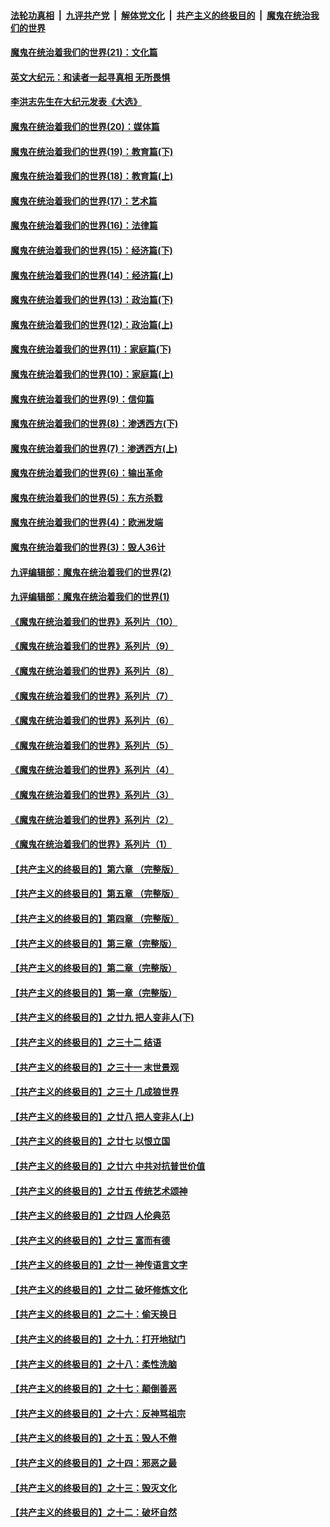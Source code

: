 

####  [法轮功真相](../../../../basic/blob/master/README.md?t=12130631) &nbsp;|&nbsp; [九评共产党](../../../../9ping.md/blob/master/README.md?t=12130631) &nbsp;|&nbsp; [解体党文化](../../../../jtdwh.md/blob/master/README.md?t=12130631)  &nbsp;|&nbsp; [共产主义的终极目的](../../../../gczydzjmd.md/blob/master/README.md?t=12130631) &nbsp;|&nbsp; [魔鬼在统治我们的世界](../../../../mgztzwmdsj.md/blob/master/README.md?t=12130631) 

#### [魔鬼在统治着我们的世界(21)：文化篇](../pages/nsc422/n10597706.md?t=12130631) 

#### [英文大纪元：和读者一起寻真相 无所畏惧](../pages/nsc422/n12542027.md?t=12130631) 

#### [李洪志先生在大纪元发表《大选》](../pages/nsc422/n12534746.md?t=12130631) 

#### [魔鬼在统治着我们的世界(20)：媒体篇](../pages/nsc422/n10586579.md?t=12130631) 

#### [魔鬼在统治着我们的世界(19)：教育篇(下)](../pages/nsc422/n10564808.md?t=12130631) 

#### [魔鬼在统治着我们的世界(18)：教育篇(上)](../pages/nsc422/n10526970.md?t=12130631) 

#### [魔鬼在统治着我们的世界(17)：艺术篇](../pages/nsc422/n10499093.md?t=12130631) 

#### [魔鬼在统治着我们的世界(16)：法律篇](../pages/nsc422/n10485969.md?t=12130631) 

#### [魔鬼在统治着我们的世界(15)：经济篇(下)](../pages/nsc422/n10469975.md?t=12130631) 

#### [魔鬼在统治着我们的世界(14)：经济篇(上)](../pages/nsc422/n10457370.md?t=12130631) 

#### [魔鬼在统治着我们的世界(13)：政治篇(下)](../pages/nsc422/n10448270.md?t=12130631) 

#### [魔鬼在统治着我们的世界(12)：政治篇(上)](../pages/nsc422/n10444576.md?t=12130631) 

#### [魔鬼在统治着我们的世界(11)：家庭篇(下)](../pages/nsc422/n10440961.md?t=12130631) 

#### [魔鬼在统治着我们的世界(10)：家庭篇(上)](../pages/nsc422/n10435448.md?t=12130631) 

#### [魔鬼在统治着我们的世界(9)：信仰篇](../pages/nsc422/n10432159.md?t=12130631) 

#### [魔鬼在统治着我们的世界(8)：渗透西方(下)](../pages/nsc422/n10429603.md?t=12130631) 

#### [魔鬼在统治着我们的世界(7)：渗透西方(上)](../pages/nsc422/n10426013.md?t=12130631) 

#### [魔鬼在统治着我们的世界(6)：输出革命](../pages/nsc422/n10421536.md?t=12130631) 

#### [魔鬼在统治着我们的世界(5)：东方杀戮](../pages/nsc422/n10417707.md?t=12130631) 

#### [魔鬼在统治着我们的世界(4)：欧洲发端](../pages/nsc422/n10414890.md?t=12130631) 

#### [魔鬼在统治着我们的世界(3)：毁人36计](../pages/nsc422/n10411583.md?t=12130631) 

#### [九评编辑部：魔鬼在统治着我们的世界(2)](../pages/nsc422/n10410036.md?t=12130631) 

#### [九评编辑部：魔鬼在统治着我们的世界(1)](../pages/nsc422/n10406825.md?t=12130631) 

#### [《魔鬼在统治着我们的世界》系列片（10）](../pages/nsc422/n12292670.md?t=12130631) 

#### [《魔鬼在统治着我们的世界》系列片（9）](../pages/nsc422/n12290859.md?t=12130631) 

#### [《魔鬼在统治着我们的世界》系列片（8）](../pages/nsc422/n12287445.md?t=12130631) 

#### [《魔鬼在统治着我们的世界》系列片（7）](../pages/nsc422/n12283425.md?t=12130631) 

#### [《魔鬼在统治着我们的世界》系列片（6）](../pages/nsc422/n12282314.md?t=12130631) 

#### [《魔鬼在统治着我们的世界》系列片（5）](../pages/nsc422/n12281419.md?t=12130631) 

#### [《魔鬼在统治着我们的世界》系列片（4）](../pages/nsc422/n12274024.md?t=12130631) 

#### [《魔鬼在统治着我们的世界》系列片（3）](../pages/nsc422/n12271322.md?t=12130631) 

#### [《魔鬼在统治着我们的世界》系列片（2）](../pages/nsc422/n12269049.md?t=12130631) 

#### [《魔鬼在统治着我们的世界》系列片（1）](../pages/nsc422/n12267575.md?t=12130631) 

#### [【共产主义的终极目的】第六章 （完整版）](../pages/nsc422/n11428913.md?t=12130631) 

#### [【共产主义的终极目的】第五章 （完整版）](../pages/nsc422/n11428912.md?t=12130631) 

#### [【共产主义的终极目的】第四章 （完整版）](../pages/nsc422/n11428907.md?t=12130631) 

#### [【共产主义的终极目的】第三章（完整版）](../pages/nsc422/n11428848.md?t=12130631) 

#### [【共产主义的终极目的】第二章（完整版）](../pages/nsc422/n11428831.md?t=12130631) 

#### [【共产主义的终极目的】第一章（完整版）](../pages/nsc422/n11417651.md?t=12130631) 

#### [【共产主义的终极目的】之廿九 把人变非人(下)](../pages/nsc422/n11344140.md?t=12130631) 

#### [【共产主义的终极目的】之三十二 结语](../pages/nsc422/n11360535.md?t=12130631) 

#### [【共产主义的终极目的】之三十一 末世景观](../pages/nsc422/n11351129.md?t=12130631) 

#### [【共产主义的终极目的】之三十 几成狼世界](../pages/nsc422/n11348280.md?t=12130631) 

#### [【共产主义的终极目的】之廿八 把人变非人(上)](../pages/nsc422/n11340492.md?t=12130631) 

#### [【共产主义的终极目的】之廿七 以恨立国](../pages/nsc422/n11336944.md?t=12130631) 

#### [【共产主义的终极目的】之廿六 中共对抗普世价值](../pages/nsc422/n11324785.md?t=12130631) 

#### [【共产主义的终极目的】之廿五 传统艺术颂神](../pages/nsc422/n11296396.md?t=12130631) 

#### [【共产主义的终极目的】之廿四 人伦典范](../pages/nsc422/n11296397.md?t=12130631) 

#### [【共产主义的终极目的】之廿三 富而有德](../pages/nsc422/n11283598.md?t=12130631) 

#### [【共产主义的终极目的】之廿一 神传语言文字](../pages/nsc422/n11263265.md?t=12130631) 

#### [【共产主义的终极目的】之廿二 破坏修炼文化](../pages/nsc422/n11245728.md?t=12130631) 

#### [【共产主义的终极目的】之二十：偷天换日](../pages/nsc422/n11238846.md?t=12130631) 

#### [【共产主义的终极目的】之十九：打开地狱门](../pages/nsc422/n11206376.md?t=12130631) 

#### [【共产主义的终极目的】之十八：柔性洗脑](../pages/nsc422/n11199994.md?t=12130631) 

#### [【共产主义的终极目的】之十七：颠倒善恶](../pages/nsc422/n11179782.md?t=12130631) 

#### [【共产主义的终极目的】之十六：反神骂祖宗](../pages/nsc422/n11166798.md?t=12130631) 

#### [【共产主义的终极目的】之十五：毁人不倦](../pages/nsc422/n11166792.md?t=12130631) 

#### [【共产主义的终极目的】之十四：邪恶之最](../pages/nsc422/n11150249.md?t=12130631) 

#### [【共产主义的终极目的】之十三：毁灭文化](../pages/nsc422/n11135227.md?t=12130631) 

#### [【共产主义的终极目的】之十二：破坏自然](../pages/nsc422/n11135214.md?t=12130631) 

